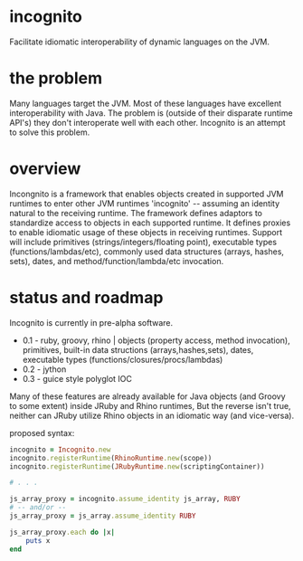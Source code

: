 incognito
=========

Facilitate idiomatic interoperability of dynamic languages on the JVM.

the problem
===========
Many languages target the JVM.  Most of these languages have excellent interoperability with Java.  The problem is
(outside of their disparate runtime API's) they don't interoperate well with each other.  Incognito is an attempt to
solve this problem.

overview
========
Incongnito is a framework that enables objects created in supported JVM runtimes to enter other JVM runtimes 'incognito'
-- assuming an identity natural to the receiving runtime.  The framework defines adaptors to standardize access to objects in each
supported runtime.  It defines proxies to enable idiomatic usage of these objects in receiving runtimes. Support will
include primitives (strings/integers/floating point), executable types (functions/lambdas/etc), commonly used data structures
(arrays, hashes, sets), dates, and method/function/lambda/etc invocation.

status and roadmap
==================
Incognito is currently in pre-alpha software.
* 0.1 - ruby, groovy, rhino | objects (property access, method invocation), primitives, built-in data structions (arrays,hashes,sets), dates, executable types (functions/closures/procs/lambdas)
* 0.2 - jython
* 0.3 - guice style polyglot IOC


Many of these features are already available for Java objects (and Groovy to some extent) inside JRuby and Rhino runtimes,
But the reverse isn't true, neither can JRuby utilize Rhino objects in an idiomatic way (and vice-versa).

proposed syntax:
```ruby
incognito = Incognito.new
incognito.registerRuntime(RhinoRuntime.new(scope))
incognito.registerRuntime(JRubyRuntime.new(scriptingContainer))

# . . .

js_array_proxy = incognito.assume_identity js_array, RUBY
# -- and/or --
js_array_proxy = js_array.assume_identity RUBY

js_array_proxy.each do |x|
    puts x
end
```

